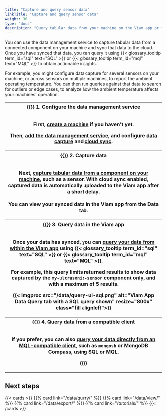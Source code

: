 ```yaml
---
title: "Capture and query sensor data"
linkTitle: "Capture and query sensor data"
weight: 30
type: "docs"
description: "Query tabular data from your machine on the Viam app or from a compatible client."
---
```


You can use the data management service to capture tabular data from a connected component on your machine and sync that data to the cloud.
Once you have synced that data, you can query it using {{< glossary_tooltip term_id="sql" text="SQL" >}} or {{< glossary_tooltip term_id="mql" text="MQL" >}} to obtain actionable insights.

For example, you might configure data capture for several sensors on your machine, or across sensors on multiple machines, to report the ambient operating temperature.
You can then run queries against that data to search for outliers or edge cases, to analyze how the ambient temperature affects your machines' operation.

<table>
  <tr>
    <th>{{<imgproc src="/icons/components/sensor.svg" class="fill alignleft" style="max-width: 150px" declaredimensions=true alt="Configure the data management service">}}
      <b>1. Configure the data management service</b><br><br>
      <p>First, <a href="/fleet/machines/#add-a-new-machine">create a machine</a> if you haven't yet.</p>
      <p>Then, <a href="/data/">add the data management service</a>, and configure <a href="/data/capture/">data capture</a> and <a href="/data/cloud-sync/">cloud sync</a>.</p>
    </th>
  </tr>
  <tr>
    <th>{{<imgproc src="/services/icons/sensor.svg" class="fill alignleft" style="max-width: 150px" declaredimensions=true alt="Capture tabular data from a sensor">}}
      <b>2. Capture data</b><br><br>
      <p>Next, <a href="/data/capture/#configure-data-capture-for-individual-components">capture tabular data from a component on your machine</a>, such as a sensor. With cloud sync enabled, captured data is automatically uploaded to the Viam app after a short delay.
      <br><br>You can view your synced data in the Viam app from the <b>Data</b> tab.</p>
    </th>
  </tr>
  <tr>
    <th>{{<imgproc src="/services/icons/data-capture.svg" class="fill alignleft" style="max-width: 150px" declaredimensions=true alt="Configure the data management service">}}
      <b>3. Query data in the Viam app</b><br><br>
      <p>Once your data has synced, you can <a href="/data/query/#query-tabular-data-in-the-viam-app">query your data from within the Viam app</a> using {{< glossary_tooltip term_id="sql" text="SQL" >}} or {{< glossary_tooltip term_id="mql" text="MQL" >}}.</p>
      <p>For example, this query limits returned results to show data captured by the <code>my-ultrasonic-sensor</code> component only, and with a maximum of 5 results.</p>
      <p>{{< imgproc src="/data/query-ui-sql.png" alt="Viam App Data Query tab with a SQL query shown" resize="800x" class="fill alignleft">}}</p>
    </th>
  </tr>
  <tr>
    <th>{{<imgproc src="/services/icons/data-capture.svg" class="fill alignleft" style="max-width: 150px" declaredimensions=true alt="Configure the data management service">}}
      <b>4. Query data from a compatible client</b><br><br>
      <p>If you prefer, you can also <a href ="/data/query/#query-tabular-data-directly-from-a-compatible-client">query your data directly from an MQL-compatible client</a>, such as <code>mongosh</code> or MongoDB Compass, using SQL or MQL.</p>
      <p>{{<imgproc src="/data/data-query-mongosh-example.png" class="fill alignleft" resize="600x" declaredimensions=true alt="SQL query in mongosh filtering by machine, component, and specific data readings">}}</p>
    </th>
  </tr>
</table>

## Next steps

{{< cards >}}
{{% card link="/data/query/" %}}
{{% card link="/data/view/" %}}
{{% card link="/data/export/" %}}
{{% card link="/tutorials/" %}}
{{< /cards >}}
